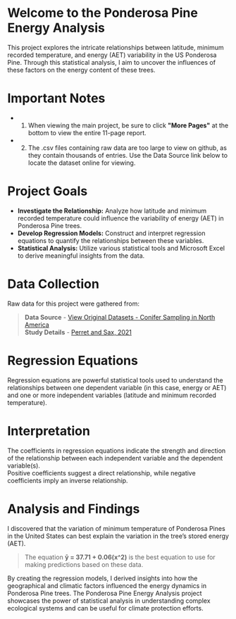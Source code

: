 # Welcome to the Ponderosa Pine Energy Analysis
This project explores the intricate relationships between latitude, minimum recorded temperature, and energy (AET) variability in the US Ponderosa Pine. Through this statistical analysis, I aim to uncover the influences of these factors on the energy content of these trees. 

# Important Notes
- 1. When viewing the main project, be sure to click **"More Pages"** at the bottom to view the entire 11-page report. <br/>
- 2. The .csv files containing raw data are too large to view on github, as they contain thousands of entries. Use the Data Source link below to locate the dataset online for viewing.

# Project Goals
- **Investigate the Relationship:** Analyze how latitude and minimum recorded temperature could influence the variability of energy (AET) in Ponderosa Pine trees.<br/>
- **Develop Regression Models:** Construct and interpret regression equations to quantify the relationships between these variables.<br/>
- **Statistical Analysis:** Utilize various statistical tools and Microsoft Excel to derive meaningful insights from the data.<br/>

# Data Collection
Raw data for this project were gathered from:<br/>
> **Data Source** - [View Original Datasets - Conifer Sampling in North America](https://www.kaggle.com/datasets/thedevastator/comprehensive-conifer-sampling-in-north-america?resource=download)<br/>
> **Study Details** - [Perret and Sax, 2021](https://zenodo.org/records/5713338#.Y9Y3xtJBwUE)<br/>

# Regression Equations
Regression equations are powerful statistical tools used to understand the relationships between one dependent variable (in this case, energy or AET) and one or more independent variables (latitude and minimum recorded temperature).<br/>

# Interpretation
The coefficients in regression equations indicate the strength and direction of the relationship between each independent variable and the dependent variable(s). <br/>
Positive coefficients suggest a direct relationship, while negative coefficients imply an inverse relationship. <br/>

# Analysis and Findings
I discovered that the variation of minimum temperature of Ponderosa Pines in the United States can best explain the variation in the tree’s stored energy (AET). <br/>

>The equation **ȳ = 37.71 + 0.06(x^2)** is the best equation to use for making predictions based on these data. <br/>

By creating the regression models, I derived insights into how the geographical and climatic factors influenced the energy dynamics in Ponderosa Pine trees. The Ponderosa Pine Energy Analysis project showcases the power of statistical analysis in understanding complex ecological systems and can be useful for climate protection efforts. <br/>

